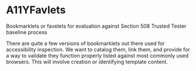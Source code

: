 # A11YFavlets
Bookmarklets or favelets for evaluation against Section 508 Trusted Tester baseline process

There are quite a few versions of bookmarklets out there used for accessibility inspection. We want to catalog them, link them, and provide for a way to validate they function properly listed against most commonly used browsers. This will involve creation or identifying template content. 
